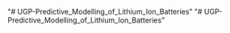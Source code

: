 "# UGP-Predictive_Modelling_of_Lithium_Ion_Batteries" 
"# UGP-Predictive_Modelling_of_Lithium_Ion_Batteries" 
